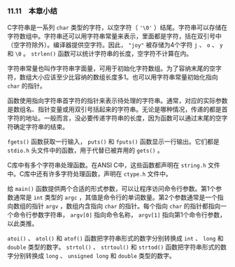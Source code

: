 ### 11.11　本章小结

C字符串是一系列 `char` 类型的字符，以空字符（ `'\0'` ）结尾。字符串可以存储在字符数组中。字符串还可以用字符串常量来表示，里面都是字符，括在双引号中（空字符除外）。编译器提供空字符。因此， `"joy"` 被存储为4个字符 `j` 、 `o` 、 `y` 和 `\0` 。 `strlen()` 函数可以统计字符串的长度，空字符不计算在内。

字符串常量也叫作字符串字面量，可用于初始化字符数组。为了容纳末尾的空字符，数组大小应该至少比容纳的数组长度多1。也可以用字符串常量初始化指向 `char` 的指针。

函数使用指向字符串首字符的指针来表示待处理的字符串。通常，对应的实际参数是数组名、指针变量或用双引号括起来的字符串。无论是哪种情况，传递的都是首字符的地址。一般而言，没必要传递字符串的长度，因为函数可以通过末尾的空字符确定字符串的结束。

`fgets()` 函数获取一行输入， `puts()` 和 `fputs()` 函数显示一行输出。它们都是 `stdio.h` 头文件中的函数，用于代替已被弃用的 `gets()` 。

C库中有多个字符串处理函数。在ANSI C中，这些函数都声明在 `string.h` 文件中。C库中还有许多字符处理函数，声明在 `ctype.h` 文件中。

给 `main()` 函数提供两个合适的形式参数，可以让程序访问命令行参数。第1个参数通常是 `int` 类型的 `argc` ，其值是命令行的单词数量。第2个参数通常是一个指向数组的指针 `argv` ，数组内含指向 `char` 的指针。每个指向 `char` 的指针都指向一个命令行参数字符串， `argv[0]` 指向命令名称， `argv[1]` 指向第1个命令行参数，以此类推。

`atoi()` 、 `atol()` 和 `atof()` 函数把字符串形式的数字分别转换成 `int` 、 `long` 和 `double` 类型的数字。 `strtol()` 、 `strtoul()` 和 `strtod()` 函数把字符串形式的数字分别转换成 `long` 、 `unsigned long` 和 `double` 类型的数字。

